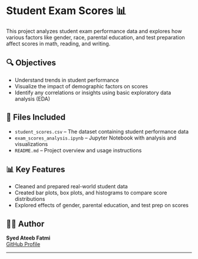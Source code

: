 # Student Exam Scores 📊

This project analyzes student exam performance data and explores how various factors like gender, race, parental education, and test preparation affect scores in math, reading, and writing.

## 🔍 Objectives

- Understand trends in student performance
- Visualize the impact of demographic factors on scores
- Identify any correlations or insights using basic exploratory data analysis (EDA)

## 📁 Files Included

- `student_scores.csv` – The dataset containing student performance data
- `exam_scores_analysis.ipynb` – Jupyter Notebook with analysis and visualizations
- `README.md` – Project overview and usage instructions

## 📊 Key Features

- Cleaned and prepared real-world student data
- Created bar plots, box plots, and histograms to compare score distributions
- Explored effects of gender, parental education, and test prep on scores

## 🙋‍♂️ Author

**Syed Ateeb Fatmi**  
[GitHub Profile](https://github.com/ateebfatmi)

---
